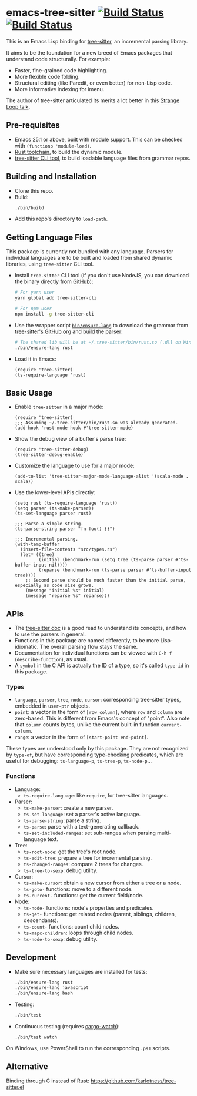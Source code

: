 # emacs-tree-sitter [![Build Status](https://travis-ci.org/ubolonton/emacs-tree-sitter.svg?branch=master)](https://travis-ci.org/ubolonton/emacs-tree-sitter) [![Build Status](https://dev.azure.com/ubolonton/emacs-tree-sitter/_apis/build/status/ubolonton.emacs-tree-sitter?branchName=master)](https://dev.azure.com/ubolonton/emacs-tree-sitter/_build/latest?definitionId=2&branchName=master)

This is an Emacs Lisp binding for [tree-sitter](https://tree-sitter.github.io/tree-sitter/), an incremental parsing library.

It aims to be the foundation for a new breed of Emacs packages that understand code structurally. For example:
- Faster, fine-grained code highlighting.
- More flexible code folding.
- Structural editing (like Paredit, or even better) for non-Lisp code.
- More informative indexing for imenu.

The author of tree-sitter articulated its merits a lot better in this [Strange Loop talk](https://www.thestrangeloop.com/2018/tree-sitter---a-new-parsing-system-for-programming-tools.html).

## Pre-requisites

- Emacs 25.1 or above, built with module support. This can be checked with `(functionp 'module-load)`.
- [Rust toolchain](https://rustup.rs/), to build the dynamic module.
- [tree-sitter CLI tool](https://tree-sitter.github.io/tree-sitter/creating-parsers#installation), to build loadable language files from grammar repos.

## Building and Installation

- Clone this repo.
- Build:
    ```bash
    ./bin/build
    ```
- Add this repo's directory to `load-path`.

## Getting Language Files
This package is currently not bundled with any language. Parsers for individual languages are to be built and loaded from shared dynamic libraries, using `tree-sitter` CLI tool.

- Install `tree-sitter` CLI tool (if you don't use NodeJS, you can download the binary directly from [GitHub](https://github.com/tree-sitter/tree-sitter/releases)):
    ```bash
    # For yarn user
    yarn global add tree-sitter-cli

    # For npm user
    npm install -g tree-sitter-cli
    ```
- Use the wrapper script [`bin/ensure-lang`](bin/ensure-lang) to download the grammar from [tree-sitter's GitHub org](https://github.com/tree-sitter) and build the parser:
    ```bash
    # The shared lib will be at ~/.tree-sitter/bin/rust.so (.dll on Windows)
    ./bin/ensure-lang rust
    ```
- Load it in Emacs:
    ```emacs-lisp
    (require 'tree-sitter)
    (ts-require-language 'rust)
    ```

## Basic Usage

- Enable `tree-sitter` in a major mode:
    ```emacs-lisp
    (require 'tree-sitter)
    ;;; Assuming ~/.tree-sitter/bin/rust.so was already generated.
    (add-hook 'rust-mode-hook #'tree-sitter-mode)
    ```
- Show the debug view of a buffer's parse tree:
    ```emacs-lisp
    (require 'tree-sitter-debug)
    (tree-sitter-debug-enable)
    ```
- Customize the language to use for a major mode:
    ```emacs-lisp
    (add-to-list 'tree-sitter-major-mode-language-alist '(scala-mode . scala))
    ```
- Use the lower-level APIs directly:
    ```emacs-lisp
    (setq rust (ts-require-language 'rust))
    (setq parser (ts-make-parser))
    (ts-set-language parser rust)

    ;;; Parse a simple string.
    (ts-parse-string parser "fn foo() {}")

    ;;; Incremental parsing.
    (with-temp-buffer
      (insert-file-contents "src/types.rs")
      (let* ((tree)
             (initial (benchmark-run (setq tree (ts-parse parser #'ts-buffer-input nil))))
             (reparse (benchmark-run (ts-parse parser #'ts-buffer-input tree))))
        ;; Second parse should be much faster than the initial parse, especially as code size grows.
        (message "initial %s" initial)
        (message "reparse %s" reparse)))
    ```

## APIs

- The [tree-sitter doc](https://tree-sitter.github.io/tree-sitter/using-parsers) is a good read to understand its concepts, and how to use the parsers in general.
- Functions in this package are named differently, to be more Lisp-idiomatic. The overall parsing flow stays the same.
- Documentation for individual functions can be viewed with `C-h f` (`describe-function`), as usual.
- A `symbol` in the C API is actually the ID of a type, so it's called `type-id` in this package.

### Types

- `language`, `parser`, `tree`, `node`, `cursor`: corresponding tree-sitter types, embedded in `user-ptr` objects.
- `point`: a vector in the form of `[row column]`, where `row` and `column` are zero-based. This is different from Emacs's concept of "point". Also note that `column` counts bytes, unlike the current built-in function `current-column`.
- `range`: a vector in the form of `[start-point end-point]`.

These types are understood only by this package. They are not recognized by `type-of`, but have corresponding type-checking predicates, which are useful for debugging: `ts-language-p`, `ts-tree-p`, `ts-node-p`...

### Functions

- Language:
    + `ts-require-language`: like `require`, for tree-sitter languages.
- Parser:
    + `ts-make-parser`: create a new parser.
    + `ts-set-language`: set a parser's active language.
    + `ts-parse-string`: parse a string.
    + `ts-parse`: parse with a text-generating callback.
    + `ts-set-included-ranges`: set sub-ranges when parsing multi-language text.
- Tree:
    + `ts-root-node`: get the tree's root node.
    + `ts-edit-tree`: prepare a tree for incremental parsing.
    + `ts-changed-ranges`: compare 2 trees for changes.
    + `ts-tree-to-sexp`: debug utility.
- Cursor:
    + `ts-make-cursor`: obtain a new cursor from either a tree or a node.
    + `ts-goto-` functions: move to a different node.
    + `ts-current-` functions: get the current field/node.
- Node:
    + `ts-node-` functions: node's properties and predicates.
    + `ts-get-` functions: get related nodes (parent, siblings, children, descendants).
    + `ts-count-` functions: count child nodes.
    + `ts-mapc-children`: loops through child nodes.
    + `ts-node-to-sexp`: debug utility.

## Development
- Make sure necessary languages are installed for tests:
    ```bash
    ./bin/ensure-lang rust
    ./bin/ensure-lang javascript
    ./bin/ensure-lang bash
    ```
- Testing:
    ```bash
    ./bin/test
    ```
- Continuous testing (requires [cargo-watch](https://github.com/passcod/cargo-watch)):
    ```shell
    ./bin/test watch
    ```

On Windows, use PowerShell to run the corresponding `.ps1` scripts.

## Alternative
Binding through C instead of Rust: https://github.com/karlotness/tree-sitter.el
